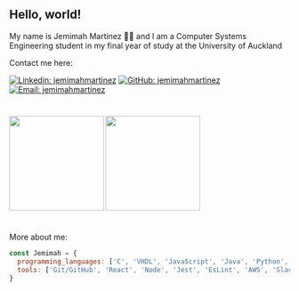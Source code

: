## Hello, world!

My name is Jemimah Martinez :woman_student: and I am a Computer Systems Engineering student in my final year of study at the University of Auckland 

Contact me here:

[![Linkedin: jemimahmartinez](https://img.shields.io/badge/-jemimahmartinez-blue?style=flat-square&logo=Linkedin&logoColor=white&link=https://www.linkedin.com/in/jemimah-martinez-a0924a18b/)](https://www.linkedin.com/in/jemimah-martinez-a0924a18b/) 
[![GitHub: jemimahmartinez](https://img.shields.io/badge/-jemimahmartinez-black?style=flat-square&logo=GitHub&logoColor=white&link=https://github.com/jemimahmartinez)](https://github.com/jemimahmartinez)
[![Email: jemimahmartinez](https://img.shields.io/badge/-martinezjemimah-red?style=flat-square&logo=Gmail&logoColor=white&link=mailto:martinezjemimah@gmail.com)](mailto:martinezjemimah@gmail.com)

#

<div>
  <img height="170" align="left" src="https://github-readme-stats.vercel.app/api?username=jemimahmartinez&count_private=true&include_all_commits=true&show_icons=true" />
  <img height="170" align="center" src="https://github-readme-stats.vercel.app/api/top-langs/?username=jemimahmartinez&layout=compact&hide=ShaderLab,HLSL,HTML,TSQL&langs_count=10" />
</div>

#

More about me:
```javascript
const Jemimah = {
  programming_languages: ['C', 'VHDL', 'JavaScript', 'Java', 'Python', 'HTML', 'CSS', 'C++', 'MATLAB', 'TypeScript', 'YAML'],
  tools: ['Git/GitHub', 'React', 'Node', 'Jest', 'EsLint', 'AWS', 'Slack', 'Jira'],
}
```

<!--- <details>
  <summary>Click here for a cheeky surprise</summary>
</details> -->
